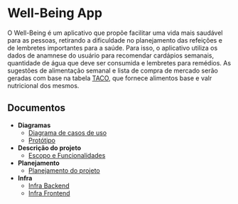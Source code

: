 # Well-Being App

O Well-Being é um aplicativo que propõe facilitar uma vida mais saudável para as pessoas, retirando a dificuldade no planejamento das refeições e de lembretes importantes para a saúde. Para isso, o aplicativo utiliza os dados de anamnese do usuário para recomendar cardápios semanais, quantidade de água que deve ser consumida e lembretes para remédios.
As sugestões de alimentação semanal e lista de compra de mercado serão geradas com base na tabela [TACO](https://www.nepa.unicamp.br/taco/tabela.php?ativo=tabela), que fornece alimentos base e valr nutricional dos mesmos.

## Documentos 
- **Diagramas**
    * [Diagrama de casos de uso](casos-de-uso.md)
    * [Protótipo](https://www.figma.com/file/iqMK5mm7jE6AFybqvq1wRC/Well-Being-App?node-id=0%3A1)
- **Descrição do projeto**
    * [Escopo e Funcionalidades](escopo-funcionalidades.md)
- **Planejamento**
    * [Planejamento do projeto](planejamento.md)
- **Infra**
    * [Infra Backend](infra-backend.md)
    * [Infra Frontend](infra-frontend.md)
